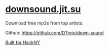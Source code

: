 # [downsound.jit.su](http://downsound.jit.su/)

Download free mp3s from top artists.

Github: <https://github.com/DTrejo/down-sound>


[Built for HackNY](http://hackerleague.org/hackathons/spring-2012-hackny-student-hackathon/hacks/down-sound)
